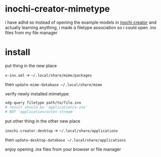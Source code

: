 # inochi-creator-mimetype
i have adhd so instead of opening the example models in [inochi creator](https://github.com/Inochi2D/inochi-creator) and actually learning anything, i made a filetype association so i could open .inx files from my file manager

# install
put thing in the new place

`x-inx.xml` -> `~/.local/share/mime/packages`

then `update-mime-database ~/.local/share/mime`

verify newly installed mimetype:

```bash
xdg-query filetype path/to/file.inx
# result should be 'application/x-inx'
# NOT 'application/octet-stream'
```

put other thing in the other new place

`inochi-creator.desktop` -> `~/.local/share/applications`

then `update-desktop-database ~/.local/share/applications`

enjoy opening .inx files from your browser or file manager
